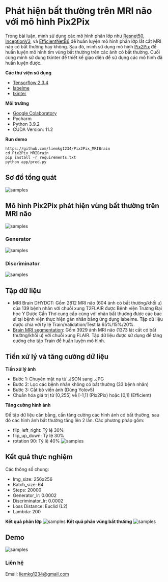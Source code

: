 # Phát hiện bất thường trên MRI não với mô hình Pix2Pix
Trong bài luận, mình sử dụng các mô hình phân lớp như [Resnet50](https://keras.io/api/applications/resnet/#resnet50-function), [InceptionV3](https://keras.io/api/applications/inceptionv3/), và [EfficientNetB6](https://keras.io/api/applications/efficientnet/#efficientnetb6-function) để huấn luyện mô hình phân lớp lắt cắt MRI não có bất thường hay không. Sau đó, mình sử dụng mô hình [Pix2Pix](https://arxiv.org/pdf/1611.07004.pdf) để huấn luyện mô hình tìm vùng bất thường trên các ảnh có bất thường. Cuối cùng mình sử dụng tkinter để thiết kế giao diện để sử dụng các mô hình đã huấn luyện được.

**Các thư viện sử dụng**
- [Tensorflow 2.3.4](https://pypi.org/project/tensorflow/2.3.4/)
- [labelme](https://github.com/wkentaro/labelme)
- [tkinter](https://docs.python.org/3/library/tkinter.html)

**Môi trường**
- [Google Colaboratory](https://research.google.com/colaboratory/)
- Pycharm
- Python 3.9.2
- CUDA Version: 11.2

**Run demo**
```
https://github.com/liemkg1234/Pix2Pix_MRIBrain
cd Pix2Pix_MRIBrain
pip install -r requirements.txt
python app/pred.py
```

## Sơ đồ tổng quát
![samples](https://github.com/liemkg1234/Pix2Pix_MRIBrain/blob/master/images/model.PNG)
## Mô hình Pix2Pix phát hiện vùng bất thường trên MRI não
![samples](https://github.com/liemkg1234/Pix2Pix_MRIBrain/blob/master/images/Pix2Pix.PNG)
### Generator
![samples](https://github.com/liemkg1234/Pix2Pix_MRIBrain/blob/master/images/G.PNG)
### Discriminator
![samples](https://github.com/liemkg1234/Pix2Pix_MRIBrain/blob/master/images/D.PNG)

## Tập dữ liệu
- MRI Brain DHYDCT: Gồm 2812 MRI não (604 ảnh có bất thường/khối u) của 139 bệnh nhân với chuỗi xung T2FLAIR được Bệnh viện Trường Đại học Y Dược Cần Thơ cung cấp cùng với nhãn bất thường được các bác sĩ tại bệnh viện thực hiện gán nhãn bằng ứng dụng labelme. Tập dữ liệu được chia với tỷ lệ Train/Validation/Test là 65%/15%/20%.
- [Brain MRI segmentation](https://www.kaggle.com/datasets/mateuszbuda/lgg-mri-segmentation): Gồm 3929 ảnh MRI não (1373 lát cắt có bất thường/khối u) với chuỗi xung FLAIR. Tập dữ liệu được sử dụng để tăng cường cho tập Train để huấn luyện mô hình.

## Tiền xử lý và tăng cường dữ liệu
**Tiền xử lý ảnh**

- Bước 1: Chuyển mặt nạ từ .JSON sang .JPG
- Bước 2: Lọc các bệnh nhân không có bất thường (33 bệnh nhân)
- Bước 3: Cắt bỏ viền ảnh (Dùng Yolov5)
- Chuẩn hóa giá trị từ [0,255] về [-1,1] (Pix2Pix) hoặc [0,1] (Efficient)

**Tăng cường hình ảnh**

Để tập dữ liệu cân bằng, cần tăng cường các hình ảnh có bất thường, sau đó các hình ảnh bất thường tăng lên 2 lần. Các phương pháp gồm:
- flip_left_right: Tỷ lệ 30%
- flip_up_down: Tỷ lệ 30%
- rotation 90: Tỷ lệ 40%
![samples](https://github.com/liemkg1234/Pix2Pix_MRIBrain/blob/master/images/preprocessing.PNG)

## Kết quả thực nghiệm
Các thông số chung:
- Img_size: 256x256
- Batch_size: 64
- Steps: 20000
- Generator_lr: 0.0002
- Discriminator_lr: 0.0002
- Loss Distance: Euclid (L2)
- Lambda: 200

**Kết quả phân lớp**
![samples](https://github.com/liemkg1234/Pix2Pix_MRIBrain/blob/master/images/kq1.PNG)
**Kết quả phân vùng bất thường**
![samples](https://github.com/liemkg1234/Pix2Pix_MRIBrain/blob/master/images/kq2.PNG)
## Demo
![samples](https://github.com/liemkg1234/Pix2Pix_MRIBrain/blob/master/images/Demo.PNG)

### Liên hệ
Email:  liemkg1234@gmail.com
